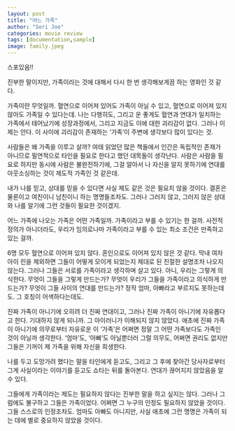 ```yaml
---
layout: post
title: "어느 가족"
author: "Sori Joo"
categories: movie review
tags: [documentation,sample]
image: family.jpeg
---
```


스포있음!!


진부한 말이지만, 가족이라는 것에 대해서 다시 한 번 생각해보게끔 하는 영화인 것 같다.


가족이란 무엇일까. 혈연으로 이어져 있어도 가족이 아닐 수 있고, 혈연으로 이어져 있지 않아도 가족일 수 있다는데. 나는 다행히도, 그리고 운 좋게도 혈연과 연대가 일치하는 가족에서 태어났기에 성장과정에서, 그리고 지금도 이에 대한 괴리감이 없다. 그러나 이제는 안다. 이 사이에 괴리감이 존재하는 ‘가족’이 주변에 생각보다 많이 있다는 것.




사람들은 왜 가족을 이루고 살까? 여태 읽었던 많은 책들에서 인간은 독립적인 존재가 아니므로 필연적으로 타인을 필요로 한다고 했던 대목들이 생각난다. 사람은 사람을 필요로 하지만 동시에 사람은 불완전하기에, 그걸 알아서 나 자신을 알지 못하기에 연대를 아웃소싱하는 것이 제도적 가족인 것 같은데.




내가 나를 믿고, 상대를 믿을 수 있다면 사실 제도 같은 것은 필요치 않을 것이다. 결혼은 물론이고 여친이니 남친이니 하는 명명들조차도. 그러나 그러지 않고, 그러지 않은 상대와 나를 알기에 그런 것들이 필요한 것이겠지.




어느 가족에 나오는 가족은 어떤 가족일까. 가족이라고 부를 수 있기는 한 걸까. 사전적 정의가 아니더라도, 우리가 임의로나마 가족이라고 부를 수 있는 최소 조건은 만족하고 있는 걸까.


6명 모두 혈연으로 이어져 있지 않다. 혼인으로도 이어져 있지 않은 것 같다. 막내 여자아이 린을 제외하면 그들이 어떻게 모이게 되었는지 제대로 된 친절한 설명조차 나오지 않는다. 그러나 그들은 서로를 가족이라고 생각하며 살고 있다. 아니, 우리는 그렇게 의식한다. 무엇이 그들을 그렇게 만드는가? 무엇이 우리가 그들을 가족이라고 의식하게 만드는가? 무엇이 그들 사이의 연대를 만드는가? 정작 엄마, 아빠라고 부르지도 못하는데도. 그 호칭이 어색하다는데도.




진짜 가족이 아니기에 오히려 더 진짜 연대이고, 그러나 진짜 가족이 아니기에 자유롭다고 한다. 기대하지 않게 되니까. 그 아이러니가 이해되지 않지 않았다. 애초에 진짜 가족이 아니기에 의무로부터 자유로운 이 ‘가족’은 어쩌면 정말 그 어떤 가족보다도 가족인 것이 아닐까 생각한다. ‘엄마’도, ‘아빠’도 아닐뿐더러 그럴 의무도, 어쩌면 권리도 없지만 그들은 기꺼이 제 가족을 위해 자신을 희생한다.




나를 두고 도망가려 했다는 말을 타인에게 듣고도, 그리고 그 후에 찾아간 당사자로부터 그게 사실이라는 이야기를 듣고도 쇼타는 뒤를 돌아본다. 연대가 끊어지지 않았음을 알 수 있다.




그들에게 가족이라는 제도는 필요하지 않다는 진부한 말을 하고 싶지는 않다. 그러나 그럼에도 불구하고 그들은 가족이었다. 어쩌면 그 누구의 인정도 필요하지 않았을 것이다. 그들 스스로의 인정조차도. 엄마도 아빠도 아니지만, 사실 애초에 그런 명명은 가족이 되는 데에 별로 중요하지 않았을 것이다.
